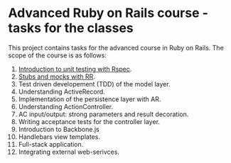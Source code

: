 Advanced Ruby on Rails course - tasks for the classes
=====================================================

This project contains tasks for the advanced course in Ruby on Rails. 
The scope of the course is as follows:

1. [Introduction to unit testing with Rspec](../../tree/master/task-1).
2. [Stubs and mocks with RR](../../tree/master/task-2).
3. Test driven developement (TDD) of the model layer.
4. Understanding ActiveRecord.
5. Implementation of the persistence layer with AR.
6. Understanding ActionController.
7. AC input/output: strong parameters and result decoration.
8. Writing acceptance tests for the controller layer.
9. Introduction to Backbone.js
10. Handlebars view templates.
11. Full-stack application.
12. Integrating external web-serivces.
